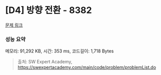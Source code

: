# [D4] 방향 전환 - 8382 

[문제 링크](https://swexpertacademy.com/main/code/problem/problemDetail.do?contestProbId=AWyNQrCahHcDFAVP) 

### 성능 요약

메모리: 91,292 KB, 시간: 353 ms, 코드길이: 1,718 Bytes



> 출처: SW Expert Academy, https://swexpertacademy.com/main/code/problem/problemList.do